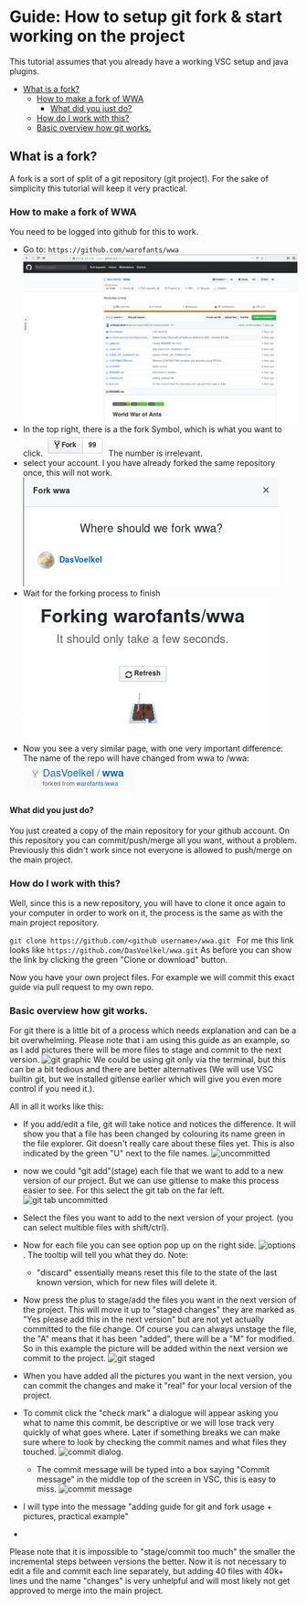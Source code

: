 # Guide: How to setup git fork & start working on the project <!-- omit in toc -->
This tutorial assumes that you already have a working VSC setup and java plugins.




- [What is a fork?](#what-is-a-fork)
  - [How to make a fork of WWA](#how-to-make-a-fork-of-wwa)
    - [What did you just do?](#what-did-you-just-do)
  - [How do I work with this?](#how-do-i-work-with-this)
  - [Basic overview how git works.](#basic-overview-how-git-works)



## What is a fork?
A fork is a sort of split of a git repository (git project).
For the sake of simplicity this tutorial will keep it very practical.

### How to make a fork of WWA
You need to be logged into github for this to work.
- Go to: ``` https://github.com/warofants/wwa ```
  ![WWA landing page](pics/github_landing.png)
- In the top right, there is a the fork Symbol, which is what you want to click. ![fork button](pics/fork_button.png) The number is irrelevant.
- select your account. I you have already forked the same repository once, this will not work. ![fork destination](pics/fork_destination.png)
- Wait for the forking process to finish ![wip fork](pics/fork_wip.png)
- Now you see a very similar page, with one very important difference: The name of the repo will have changed from wwa to <Your github username>/wwa: ![new fork name](pics/fork_name.png)

#### What did you just do?
You just created a copy of the main repository for your github account. On this repository you can commit/push/merge all you want, without a problem. 
Previously this didn't work since not everyone is allowed to push/merge on the main project.

### How do I work with this?
Well, since this is a new repository, you will have to clone it once again to your computer in order to work on it, the process is the same as with the main project repository.

```git clone https://github.com/<github username>/wwa.git ```
For me this link looks like ```https://github.com/DasVoelkel/wwa.git```
As before you can show the link by clicking the green "Clone  or download" button.

Now you have your own project files. For example we will commit this exact guide via pull request to my own repo.

### Basic overview how git works.
For git there is a little bit of a process which needs explanation and can be a bit overwhelming.
Please note that i am using this guide as an example, so as I add pictures there will be more files to stage and commit to the next version.
![git graphic](pics/git_graphic.png)
We could be using git only via the terminal, but this can be a bit tedious and there are better alternatives (We will use VSC builtin git, but we installed gitlense earlier which will give you even more control if you need it.).

All in all it works like this:

- If you add/edit a file, git will take notice and notices the difference. It will show you that a file has been changed by colouring its name green in the file explorer. Git doesn't really care about these files yet. This is also indicated by the green "U" next to the file names.
![uncommitted](pics/git_guide_uncommitted.png)

- now we could "git add"(stage) each file that we want to add to a new version of our project. But we can use gitlense to make this process easier to see. For this select the git tab on the far left. ![git tab uncommitted](pics/git_tab_uncommitted.png)

- Select the files you want to add to the next version of your project. (you can select multible files with shift/ctrl).
-  Now for each file you can see option pop up on the right side. ![options](pics/git_options.png). The tooltip will tell you what they do. Note:
   -  "discard" essentially means reset this file to the state of the last known version, which for new files will delete it.
-  Now press the plus to stage/add the files you want in the next version of the project. This will move it up to "staged changes" they are marked as "Yes please add this in the next version" but are not yet actually committed to the file change.  Of course you can always unstage the file, the "A" means that it has been "added", there will be a "M" for modified. So in this example the picture will be added within the next version we commit to the project.
![git staged](pics/git_staged.png)
- When you have added all the pictures you want in the next version, you can commit the changes and make it "real" for your local version of the project.
- To commit click the "check mark" a dialogue will appear asking you what to name this commit, be descriptive or we will lose track very quickly of what goes where. Later if something breaks we can make sure where to look by checking the commit names and what files they touched. ![commit dialog](pics/git_commit.png).
  - The commit message will be typed into a box saying "Commit message" in the middle top of the screen in VSC, this is easy to miss. ![commit message](pics/commit_msg.png)
- I will type into the message "adding guide for git and fork usage + pictures, practical example"
- 



Please note that it is impossible to "stage/commit too much" the smaller the incremental steps between versions the better. Now it is not necessary to edit a file and commit each line separately, but adding 40 files with 40k+ lines und the name "changes" is very unhelpful and will most likely not get approved to merge into the main project.